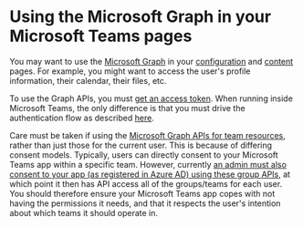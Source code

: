 # Using the Microsoft Graph in your Microsoft Teams pages

You may want to use the [Microsoft Graph](https://developer.microsoft.com/en-us/graph/) in your [configuration](createconfigpage.md) and [content](createcontentpage.md) pages.  For example, you might want to access the user's profile information, their calendar, their files, etc.

To use the Graph APIs, you must [get an access token](https://developer.microsoft.com/en-us/graph/docs/concepts/auth_overview).  When running inside Microsoft Teams, the only difference is that you must drive the authentication flow as described [here](auth.md).

Care must be taken if using the [Microsoft Graph APIs for team resources](https://developer.microsoft.com/en-us/graph/docs/api-reference/beta/resources/group), rather than just those for the current user.  This is because of differing consent models.  Typically, users can directly consent to your Microsoft Teams app within a specific team.  However, currently [an admin must also consent to your app (as registered in Azure AD) using these group APIs](https://developer.microsoft.com/en-us/graph/docs/concepts/permissions_reference#group-permissions), at which point it then has API access all of the groups/teams for each user. You should therefore ensure your Microsoft Teams app copes with not having the permissions it needs, and that it respects the user's intention about which teams it should operate in.

